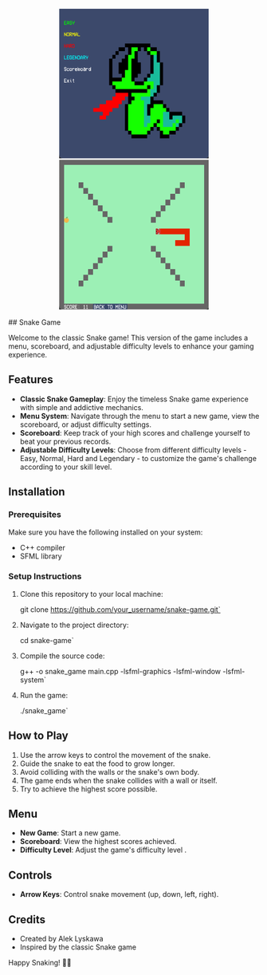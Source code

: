 
<p align="center">

<img src="https://github.com/lyskawson/Snake/blob/main/Textures/image1.png" width="300" height="300">

<img src="https://github.com/lyskawson/Snake/blob/main/Textures/image2.png" width="300" height="300">

</p>
## Snake Game

Welcome to the classic Snake game! This version of the game includes a menu, scoreboard, and adjustable difficulty levels to enhance your gaming experience.

## Features

- **Classic Snake Gameplay**: Enjoy the timeless Snake game experience with simple and addictive mechanics.
- **Menu System**: Navigate through the menu to start a new game, view the scoreboard, or adjust difficulty settings.
- **Scoreboard**: Keep track of your high scores and challenge yourself to beat your previous records.
- **Adjustable Difficulty Levels**: Choose from different difficulty levels - Easy, Normal, Hard and Legendary - to customize the game's challenge according to your skill level.

## Installation

### Prerequisites

Make sure you have the following installed on your system:

- C++ compiler
- SFML library

### Setup Instructions

1. Clone this repository to your local machine:

	git clone https://github.com/your_username/snake-game.git`

2. Navigate to the project directory:

	cd snake-game`

3. Compile the source code:

	g++ -o snake_game main.cpp -lsfml-graphics -lsfml-window -lsfml-system`

4. Run the game:

	./snake_game`

## How to Play

1. Use the arrow keys to control the movement of the snake.
2. Guide the snake to eat the food  to grow longer.
3. Avoid colliding with the walls or the snake's own body.
5. The game ends when the snake collides with a wall or itself.
6. Try to achieve the highest score possible.

## Menu

- **New Game**: Start a new game.
- **Scoreboard**: View the highest scores achieved.
- **Difficulty Level**: Adjust the game's difficulty level .

## Controls

- **Arrow Keys**: Control snake movement (up, down, left, right).


## Credits

- Created by Alek Lyskawa 
- Inspired by the classic Snake game


Happy Snaking! 🐍🍎
